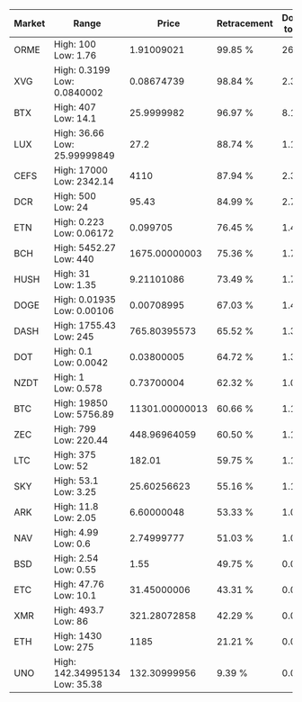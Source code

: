 | Market | Range | Price| Retracement | Doubles to 50% |
| --- | --- | --- | --- | --- |
| ORME | High: 100<br />Low: 1.76 | 1.91009021 | 99.85 % | 26.64 |
| XVG | High: 0.3199<br />Low: 0.0840002 | 0.08674739 | 98.84 % | 2.33 |
| BTX | High: 407<br />Low: 14.1 | 25.9999982 | 96.97 % | 8.10 |
| LUX | High: 36.66<br />Low: 25.99999849 | 27.2 | 88.74 % | 1.15 |
| CEFS | High: 17000<br />Low: 2342.14 | 4110 | 87.94 % | 2.35 |
| DCR | High: 500<br />Low: 24 | 95.43 | 84.99 % | 2.75 |
| ETN | High: 0.223<br />Low: 0.06172 | 0.099705 | 76.45 % | 1.43 |
| BCH | High: 5452.27<br />Low: 440 | 1675.00000003 | 75.36 % | 1.76 |
| HUSH | High: 31<br />Low: 1.35 | 9.21101086 | 73.49 % | 1.76 |
| DOGE | High: 0.01935<br />Low: 0.00106 | 0.00708995 | 67.03 % | 1.44 |
| DASH | High: 1755.43<br />Low: 245 | 765.80395573 | 65.52 % | 1.31 |
| DOT | High: 0.1<br />Low: 0.0042 | 0.03800005 | 64.72 % | 1.37 |
| NZDT | High: 1<br />Low: 0.578 | 0.73700004 | 62.32 % | 1.07 |
| BTC | High: 19850<br />Low: 5756.89 | 11301.00000013 | 60.66 % | 1.13 |
| ZEC | High: 799<br />Low: 220.44 | 448.96964059 | 60.50 % | 1.14 |
| LTC | High: 375<br />Low: 52 | 182.01 | 59.75 % | 1.17 |
| SKY | High: 53.1<br />Low: 3.25 | 25.60256623 | 55.16 % | 1.10 |
| ARK | High: 11.8<br />Low: 2.05 | 6.60000048 | 53.33 % | 1.05 |
| NAV | High: 4.99<br />Low: 0.6 | 2.74999777 | 51.03 % | 1.02 |
| BSD | High: 2.54<br />Low: 0.55 | 1.55 | 49.75 % | 0.00 |
| ETC | High: 47.76<br />Low: 10.1 | 31.45000006 | 43.31 % | 0.00 |
| XMR | High: 493.7<br />Low: 86 | 321.28072858 | 42.29 % | 0.00 |
| ETH | High: 1430<br />Low: 275 | 1185 | 21.21 % | 0.00 |
| UNO | High: 142.34995134<br />Low: 35.38 | 132.30999956 | 9.39 % | 0.00 |
